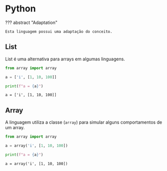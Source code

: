 # Python

??? abstract "Adaptation"

    Esta linguagem possui uma adaptação do conceito.

## List

List é uma alternativa para arrays em algumas linguagens.  

```python
from array import array

a = ['i', [1, 10, 100]]

print(f"a = {a}")
```

```
a = ['i', [1, 10, 100]]
```

## Array

A linguagem utiliza a classe (`array`) para simular alguns comportamentos de um array.  

```python
from array import array

a = array('i', [1, 10, 100])

print(f"a = {a}")
```

```
a = array('i', [1, 10, 100])
```